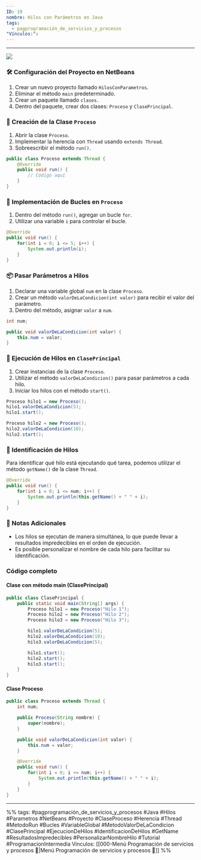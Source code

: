 ```yaml
---
ID: 19
nombre: Hilos con Parámetros en Java
tags:
  - pagprogramación_de_servicios_y_procesos
"Vínculos:":
---
```

___
![](https://www.youtube.com/watch?v=0b1wHDssExQ&list=PLyvsggKtwbLXEZjb8HrNTbWesTKIfpNak&index=23&ab_channel=LaGeekipediaDeErnesto)

### 🛠 Configuración del Proyecto en NetBeans
1. Crear un nuevo proyecto llamado `HilosConParametros`.
2. Eliminar el método `main` predeterminado.
3. Crear un paquete llamado `clases`.
4. Dentro del paquete, crear dos clases: `Proceso` y `ClasePrincipal`.

### 📝 Creación de la Clase `Proceso`
1. Abrir la clase `Proceso`.
2. Implementar la herencia con `Thread` usando `extends Thread`.
3. Sobreescribir el método `run()`.

```java
public class Proceso extends Thread {
    @Override
    public void run() {
        // Código aquí
    }
}
```

### 🔄 Implementación de Bucles en `Proceso`
1. Dentro del método `run()`, agregar un bucle `for`.
2. Utilizar una variable `i` para controlar el bucle.

```java
@Override
public void run() {
    for(int i = 0; i <= 5; i++) {
        System.out.println(i);
    }
}
```

### 📦 Pasar Parámetros a Hilos
1. Declarar una variable global `num` en la clase `Proceso`.
2. Crear un método `valorDeLaCondicion(int valor)` para recibir el valor del parámetro.
3. Dentro del método, asignar `valor` a `num`.

```java
int num;

public void valorDeLaCondicion(int valor) {
    this.num = valor;
}
```

### 🚀 Ejecución de Hilos en `ClasePrincipal`
1. Crear instancias de la clase `Proceso`.
2. Utilizar el método `valorDeLaCondicion()` para pasar parámetros a cada hilo.
3. Iniciar los hilos con el método `start()`.

```java
Proceso hilo1 = new Proceso();
hilo1.valorDeLaCondicion(5);
hilo1.start();

Proceso hilo2 = new Proceso();
hilo2.valorDeLaCondicion(10);
hilo2.start();
```

### 🎯 Identificación de Hilos
Para identificar qué hilo está ejecutando qué tarea, podemos utilizar el método `getName()` de la clase `Thread`.

```java
@Override
public void run() {
    for(int i = 0; i <= num; i++) {
        System.out.println(this.getName() + " " + i);
    }
}
```

### 📌 Notas Adicionales
- Los hilos se ejecutan de manera simultánea, lo que puede llevar a resultados impredecibles en el orden de ejecución.
- Es posible personalizar el nombre de cada hilo para facilitar su identificación.

### Código completo
#### Clase con método main (ClasePrincipal)

```java
public class ClasePrincipal {
    public static void main(String[] args) {
        Proceso hilo1 = new Proceso("Hilo 1");
        Proceso hilo2 = new Proceso("Hilo 2");
        Proceso hilo3 = new Proceso("Hilo 3");

        hilo1.valorDeLaCondicion(5);
        hilo2.valorDeLaCondicion(10);
        hilo3.valorDeLaCondicion(5);

        hilo1.start();
        hilo2.start();
        hilo3.start();
    }
}

```

#### Clase Proceso
```java
public class Proceso extends Thread {
    int num;

    public Proceso(String nombre) {
        super(nombre);
    }

    public void valorDeLaCondicion(int valor) {
        this.num = valor;
    }

    @Override
    public void run() {
        for(int i = 0; i <= num; i++) {
            System.out.println(this.getName() + " " + i);
        }
    }
}

```


___
%%
tags:  #pagprogramación_de_servicios_y_procesos  #Java #Hilos #Parametros #NetBeans #Proyecto #ClaseProceso #Herencia #Thread #MetodoRun #Bucles #VariableGlobal #MetodoValorDeLaCondicion #ClasePrincipal #EjecucionDeHilos #IdentificacionDeHilos #GetName #ResultadosImpredecibles #PersonalizarNombreHilo #Tutorial #ProgramacionIntermedia
Vínculos:  [[000-Menú Programación de servicios y procesos 📃|Menú Programación de servicios y procesos 📃]]
%%